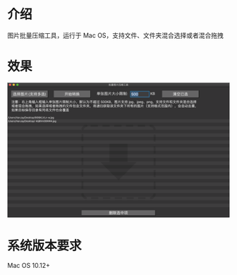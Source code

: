 # 介绍
图片批量压缩工具，运行于 Mac OS，支持文件、文件夹混合选择或者混合拖拽


# 效果

![Effect](https://github.com/wangwanjie/ImageCompress/blob/master/image/demo.png)

# 系统版本要求
Mac OS 10.12+